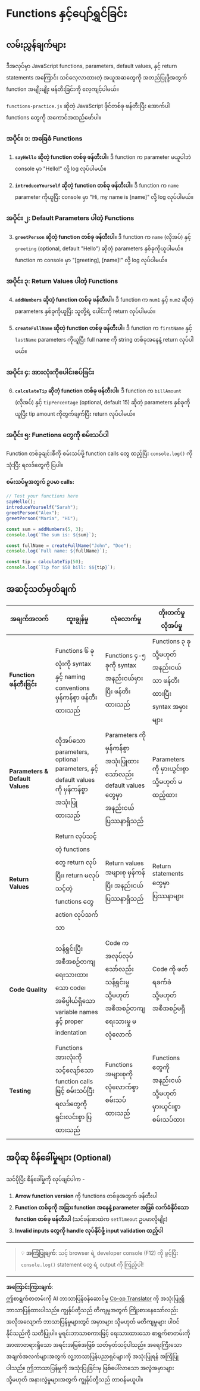 <!--
CO_OP_TRANSLATOR_METADATA:
{
  "original_hash": "8328f58f4593b4671656ff8f4b2edbd9",
  "translation_date": "2025-10-24T16:07:28+00:00",
  "source_file": "2-js-basics/2-functions-methods/assignment.md",
  "language_code": "my"
}
-->
# Functions နှင့်ပျော်ရွှင်ခြင်း

## လမ်းညွှန်ချက်များ

ဒီအလုပ်မှာ JavaScript functions, parameters, default values, နှင့် return statements အကြောင်း သင်လေ့လာထားတဲ့ အယူအဆတွေကို အတည်ပြုဖို့အတွက် function အမျိုးမျိုး ဖန်တီးခြင်းကို လေ့ကျင့်ပါမယ်။

`functions-practice.js` ဆိုတဲ့ JavaScript ဖိုင်တစ်ခု ဖန်တီးပြီး အောက်ပါ functions တွေကို အကောင်အထည်ဖော်ပါ။

### အပိုင်း ၁: အခြေခံ Functions
1. **`sayHello` ဆိုတဲ့ function တစ်ခု ဖန်တီးပါ**။ ဒီ function က parameter မယူပါဘဲ console မှာ "Hello!" လို့ log လုပ်ပါမယ်။

2. **`introduceYourself` ဆိုတဲ့ function တစ်ခု ဖန်တီးပါ**။ ဒီ function က `name` parameter ကိုယူပြီး console မှာ "Hi, my name is [name]" လို့ log လုပ်ပါမယ်။

### အပိုင်း ၂: Default Parameters ပါတဲ့ Functions
3. **`greetPerson` ဆိုတဲ့ function တစ်ခု ဖန်တီးပါ**။ ဒီ function က `name` (လိုအပ်) နှင့် `greeting` (optional, default "Hello") ဆိုတဲ့ parameters နှစ်ခုကိုယူပါမယ်။ function က console မှာ "[greeting], [name]!" လို့ log လုပ်ပါမယ်။

### အပိုင်း ၃: Return Values ပါတဲ့ Functions
4. **`addNumbers` ဆိုတဲ့ function တစ်ခု ဖန်တီးပါ**။ ဒီ function က `num1` နှင့် `num2` ဆိုတဲ့ parameters နှစ်ခုကိုယူပြီး သူတို့ရဲ့ ပေါင်းကို return လုပ်ပါမယ်။

5. **`createFullName` ဆိုတဲ့ function တစ်ခု ဖန်တီးပါ**။ ဒီ function က `firstName` နှင့် `lastName` parameters ကိုယူပြီး full name ကို string တစ်ခုအနေနဲ့ return လုပ်ပါမယ်။

### အပိုင်း ၄: အားလုံးကိုပေါင်းစပ်ခြင်း
6. **`calculateTip` ဆိုတဲ့ function တစ်ခု ဖန်တီးပါ**။ ဒီ function က `billAmount` (လိုအပ်) နှင့် `tipPercentage` (optional, default 15) ဆိုတဲ့ parameters နှစ်ခုကိုယူပြီး tip amount ကိုတွက်ချက်ပြီး return လုပ်ပါမယ်။

### အပိုင်း ၅: Functions တွေကို စမ်းသပ်ပါ
Function တစ်ခုချင်းစီကို စမ်းသပ်ဖို့ function calls တွေ ထည့်ပြီး `console.log()` ကိုသုံးပြီး ရလဒ်တွေကို ပြပါ။

**စမ်းသပ်မှုအတွက် ဥပမာ calls:**
```javascript
// Test your functions here
sayHello();
introduceYourself("Sarah");
greetPerson("Alex");
greetPerson("Maria", "Hi");

const sum = addNumbers(5, 3);
console.log(`The sum is: ${sum}`);

const fullName = createFullName("John", "Doe");
console.log(`Full name: ${fullName}`);

const tip = calculateTip(50);
console.log(`Tip for $50 bill: $${tip}`);
```

## အဆင့်သတ်မှတ်ချက်

| အချက်အလက် | ထူးချွန်မှု | လုံလောက်မှု | တိုးတက်မှုလိုအပ်မှု |
| -------- | --------- | -------- | ----------------- |
| **Function ဖန်တီးခြင်း** | Functions ၆ ခုလုံးကို syntax နှင့် naming conventions မှန်ကန်စွာ ဖန်တီးထားသည် | Functions ၄-၅ ခုကို syntax အနည်းငယ်မှားပြီး ဖန်တီးထားသည် | Functions ၃ ခု သို့မဟုတ် အနည်းငယ်သာ ဖန်တီးထားပြီး syntax အမှားများ |
| **Parameters & Default Values** | လိုအပ်သော parameters, optional parameters, နှင့် default values ကို မှန်ကန်စွာ အသုံးပြုထားသည် | Parameters ကို မှန်ကန်စွာ အသုံးပြုထားသော်လည်း default values တွေမှာ အနည်းငယ်ပြဿနာရှိသည် | Parameters ကို မှားယွင်းစွာ သို့မဟုတ် မထည့်ထား |
| **Return Values** | Return လုပ်သင့်တဲ့ functions တွေ return လုပ်ပြီး၊ return မလုပ်သင့်တဲ့ functions တွေ action လုပ်သက်သာ | Return values အများစု မှန်ကန်ပြီး အနည်းငယ်ပြဿနာရှိသည် | Return statements တွေမှာ ပြဿနာများ |
| **Code Quality** | သန့်ရှင်းပြီး အစီအစဉ်တကျရေးသားထားသော code၊ အဓိပ္ပါယ်ရှိသော variable names နှင့် proper indentation | Code က အလုပ်လုပ်သော်လည်း သန့်ရှင်းမှု သို့မဟုတ် အစီအစဉ်တကျရေးသားမှု မလုံလောက် | Code ကို ဖတ်ရခက်ခဲ သို့မဟုတ် အစီအစဉ်မရှိ |
| **Testing** | Functions အားလုံးကို သင့်လျော်သော function calls ဖြင့် စမ်းသပ်ပြီး ရလဒ်တွေကို ရှင်းလင်းစွာ ပြထားသည် | Functions အများစုကို လုံလောက်စွာ စမ်းသပ်ထားသည် | Functions တွေကို အနည်းငယ် သို့မဟုတ် မှားယွင်းစွာ စမ်းသပ်ထား |

## အပိုဆု စိန်ခေါ်မှုများ (Optional)

သင်ပိုပြီး စိန်ခေါ်မှုကို လုပ်ချင်ပါက -

1. **Arrow function version** ကို functions တစ်ခုအတွက် ဖန်တီးပါ
2. **Function တစ်ခုကို အခြား function အနေနဲ့ parameter အဖြစ် လက်ခံနိုင်သော function တစ်ခု ဖန်တီးပါ** (သင်ခန်းစာထဲက `setTimeout` ဥပမာလိုမျိုး)
3. **Invalid inputs တွေကို handle လုပ်နိုင်ဖို့ input validation ထည့်ပါ**

---

> 💡 **အကြံပြုချက်**: သင့် browser ရဲ့ developer console (F12) ကို ဖွင့်ပြီး `console.log()` statement တွေ ရဲ့ output ကို ကြည့်ပါ!

---

**အကြောင်းကြားချက်**:  
ဤစာရွက်စာတမ်းကို AI ဘာသာပြန်ဝန်ဆောင်မှု [Co-op Translator](https://github.com/Azure/co-op-translator) ကို အသုံးပြု၍ ဘာသာပြန်ထားပါသည်။ ကျွန်ုပ်တို့သည် တိကျမှုအတွက် ကြိုးစားနေသော်လည်း အလိုအလျောက် ဘာသာပြန်မှုများတွင် အမှားများ သို့မဟုတ် မတိကျမှုများ ပါဝင်နိုင်သည်ကို သတိပြုပါ။ မူရင်းဘာသာစကားဖြင့် ရေးသားထားသော စာရွက်စာတမ်းကို အာဏာတရားရှိသော အရင်းအမြစ်အဖြစ် သတ်မှတ်သင့်ပါသည်။ အရေးကြီးသော အချက်အလက်များအတွက် လူ့ဘာသာပြန်ပညာရှင်များကို အသုံးပြုရန် အကြံပြုပါသည်။ ဤဘာသာပြန်မှုကို အသုံးပြုခြင်းမှ ဖြစ်ပေါ်လာသော အလွဲအမှားများ သို့မဟုတ် အနားလွဲမှုများအတွက် ကျွန်ုပ်တို့သည် တာဝန်မယူပါ။